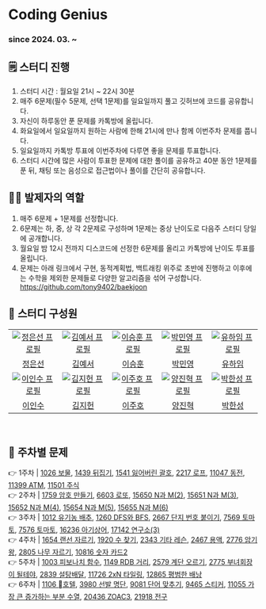 # Coding Genius

### since 2024. 03. ~

## 🗒️ 스터디 진행
1. 스터디 시간 : 월요일 21시 ~ 22시 30분
2. 매주 6문제(필수 5문제, 선택 1문제)를 일요일까지 풀고 깃허브에 코드를 공유합니다.
3. 자신이 하루동안 푼 문제를 카톡방에 올립니다.
4. 화요일에서 일요일까지 원하는 사람에 한해 21시에 만나 함께 이번주차 문제를 풉니다.
5. 일요일까지 카톡방 투표에 이번주차에 다루면 좋을 문제를 투표합니다.
6. 스터디 시간에 많은 사람이 투표한 문제에 대한 풀이를 공유하고 40분 동안 1문제를 푼 뒤, 채팅 또는 음성으로 접근법이나 풀이를 간단히 공유합니다.

## 🧑‍🏫 발제자의 역할
1. 매주 6문제 + 1문제를 선정합니다.
2. 6문제는 하, 중, 상 각 2문제로 구성하며 1문제는 중상 난이도로 다음주 스터디 당일에 공개합니다.
3. 월요일 밤 12시 전까지 디스코드에 선정한 6문제를 올리고 카톡방에 난이도 투표를 올립니다.
4. 문제는 아래 링크에서 구현, 동적계획법, 백트래킹 위주로 초반에 진행하고 이후에는 수학을 제외한 문제들로 다양한 알고리즘을 섞어 구성합니다.
https://github.com/tony9402/baekjoon

## 🙋 스터디 구성원
<table >
  <tr>
    <td align="center" width="150px">
      <a href="https://github.com/seon318" target="_blank">
        <img src="https://avatars.githubusercontent.com/u/140936963?v=4" alt="정은선 프로필" />
      </a>
    </td>
    <td align="center" width="150px">
      <a href="https://github.com/Ahyun0326" target="_blank">
        <img src="https://avatars.githubusercontent.com/u/103279191?v=4" alt="김예서 프로필" />
      </a>
    </td>
        <td align="center" width="150px">
      <a href="https://github.com/LEE-sh1673" target="_blank">
        <img src="https://avatars.githubusercontent.com/u/67586161?v=4" alt="이승훈 프로필" />
      </a>
    </td>
        <td align="center" width="150px">
      <a href="https://github.com/jellimin" target="_blank">
        <img src="https://avatars.githubusercontent.com/u/98722620?v=4" alt="박민영 프로필" />
      </a>
    </td>
        <td align="center" width="150px">
      <a href="https://github.com/typeYu" target="_blank">
        <img src="https://avatars.githubusercontent.com/u/105202875?v=4" alt="유하임 프로필" />
      </a>
    </td>
  </tr>
  <tr>
    <td align="center">
      <a href="https://github.com/seon318" target="_blank">
        정은선
      </a>
    </td>
    <td align="center">
      <a href="https://github.com/Ahyun0326" target="_blank">
        김예서
      </a>
    </td>
        <td align="center">
      <a href="https://github.com/LEE-sh1673" target="_blank">
        이승훈
      </a>
    </td>
        <td align="center">
      <a href="https://github.com/jellimin" target="_blank">
        박민영
      </a>
    </td>
        <td align="center">
      <a href="https://github.com/typeYu" target="_blank">
        유하임
      </a>
    </td>
  </tr>
  <tr>
    <td align="center" width="150px">
      <a href="https://github.com/insoo00" target="_blank">
        <img src="https://avatars.githubusercontent.com/u/77774140?v=4" alt="이인수 프로필" />
      </a>
    </td>
    <td align="center" width="150px">
      <a href="https://github.com/positivehun" target="_blank">
        <img src="https://avatars.githubusercontent.com/u/46879750?v=4" alt="김지헌 프로필" />
      </a>
    </td>
        <td align="center" width="150px">
      <a href="https://github.com/lsc713" target="_blank">
        <img src="https://avatars.githubusercontent.com/u/139448668?v=4" alt="이주호 프로필" />
      </a>
    </td>
        <td align="center" width="150px">
      <a href="https://github.com/oeyh98" target="_blank">
        <img src="https://avatars.githubusercontent.com/u/79851895?v=4" alt="양진혁 프로필" />
      </a>
    </td>
        <td align="center" width="150px">
      <a href="https://github.com/phs7646" target="_blank">
        <img src="https://avatars.githubusercontent.com/u/55444481?v=4" alt="박한성 프로필" />
      </a>
    </td>
  </tr>
  <tr>
    <td align="center">
      <a href="https://github.com/insoo00" target="_blank">
        이인수
      </a>
    </td>
    <td align="center">
      <a href="https://github.com/positivehun" target="_blank">
        김지헌
      </a>
    </td>
        <td align="center">
      <a href="https://github.com/lsc713" target="_blank">
        이주호
      </a>
    </td>
        <td align="center">
      <a href="https://github.com/oeyh98" target="_blank">
        양진혁
      </a>
    </td>
        <td align="center">
      <a href="https://github.com/phs7646" target="_blank">
        박한성
      </a>
    </td>
  </tr>
</table>
<br/>

## 📖 주차별 문제
👉 1주차 | <a href="https://www.acmicpc.net/problem/1026">1026 보물</a>, <a href="https://www.acmicpc.net/problem/1439">1439 뒤집기</a>, <a href="https://www.acmicpc.net/problem/1541">1541 잃어버린 괄호</a>, <a href="https://www.acmicpc.net/problem/2217">2217 로프</a>, <a href="https://www.acmicpc.net/problem/11047">11047 동전</a>, <a href="https://www.acmicpc.net/problem/11399">11399 ATM</a>, <a href="https://www.acmicpc.net/problem/11501">11501 주식</a> <br/>
👉 2주차 | <a href="https://www.acmicpc.net/problem/1759">1759 암호 만들기</a>, <a href="https://www.acmicpc.net/problem/6603">6603 로또</a>, <a href="https://www.acmicpc.net/problem/15650">15650 N과 M(2)</a>, <a href="https://www.acmicpc.net/problem/15651">15651 N과 M(3)</a>, <a href="https://www.acmicpc.net/problem/15652">15652 N과 M(4)</a>, <a href="https://www.acmicpc.net/problem/15654">15654 N과 M(5)</a>, <a href="https://www.acmicpc.net/problem/15655">15655 N과 M(6)</a> <br/>
👉 3주차 | <a href="https://www.acmicpc.net/problem/1012">1012 유기농 배추</a>, <a href="https://www.acmicpc.net/problem/1260">1260 DFS와 BFS</a>, <a href="https://www.acmicpc.net/problem/2667">2667 단지 번호 붙이기</a>, <a href="https://www.acmicpc.net/problem/7569">7569 토마토</a>, <a href="https://www.acmicpc.net/problem/7576">7576 토마토</a>, <a href="https://www.acmicpc.net/problem/16236">16236 아기상어</a>, <a href="https://www.acmicpc.net/problem/17142">17142 연구소(3)</a> <br/>
👉 4주차 | <a href="https://www.acmicpc.net/problem/1654">1654 랜선 자르기</a>, <a href="https://www.acmicpc.net/problem/1920">1920 수 찾기</a>, <a href="https://www.acmicpc.net/problem/2343">2343 기타 레슨</a>, <a href="https://www.acmicpc.net/problem/2467">2467 용액</a>, <a href="https://www.acmicpc.net/problem/2776">2776 암기왕</a>, <a href="https://www.acmicpc.net/problem/2805">2805 나무 자르기</a>, <a href="https://www.acmicpc.net/problem/10816">10816 숫자 카드2</a> <br/>
👉 5주차 | <a href="https://www.acmicpc.net/problem/1003">1003 피보나치 함수</a>, <a href="https://www.acmicpc.net/problem/1149">1149 RDB 거리</a>, <a href="https://www.acmicpc.net/problem/2579">2579 계단 오르기</a>, <a href="https://www.acmicpc.net/problem/2775">2775 부녀회장이 될테야</a>, <a href="https://www.acmicpc.net/problem/2839">2839 설탕배달</a>, <a href="https://www.acmicpc.net/problem/11726">11726 2xN 타일링</a>, <a href="https://www.acmicpc.net/problem/12865">12865 평범한 배낭</a> <br/>
👉 6주차 | <a href="https://www.acmicpc.net/problem/1106">1106 호텔</a>, <a href="https://www.acmicpc.net/problem/3980">3980 선발 명단</a>, <a href="https://www.acmicpc.net/problem/9081">9081 단어 맞추기</a>, <a href="https://www.acmicpc.net/problem/9465">9465 스티커</a>, <a href="https://www.acmicpc.net/problem/11055">11055 가장 큰 증가하는 부분 수열</a>, <a href="https://www.acmicpc.net/problem/20436">20436 ZOAC3</a>, <a href="https://www.acmicpc.net/problem/21918">21918 전구</a> <br/>
